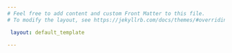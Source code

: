 ```yaml
---
# Feel free to add content and custom Front Matter to this file.
# To modify the layout, see https://jekyllrb.com/docs/themes/#overriding-theme-defaults

 layout: default_template  

---
```

